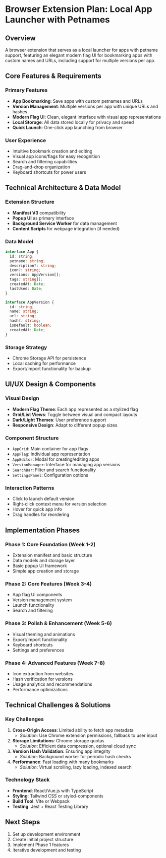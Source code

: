 # Browser Extension Plan: Local App Launcher with Petnames

## Overview
A browser extension that serves as a local launcher for apps with petname support, featuring an elegant modern flag UI for bookmarking apps with custom names and URLs, including support for multiple versions per app.

## Core Features & Requirements

### Primary Features
- **App Bookmarking**: Save apps with custom petnames and URLs
- **Version Management**: Multiple versions per app with unique URLs and hashes
- **Modern Flag UI**: Clean, elegant interface with visual app representations
- **Local Storage**: All data stored locally for privacy and speed
- **Quick Launch**: One-click app launching from browser

### User Experience
- Intuitive bookmark creation and editing
- Visual app icons/flags for easy recognition
- Search and filtering capabilities
- Drag-and-drop organization
- Keyboard shortcuts for power users

## Technical Architecture & Data Model

### Extension Structure
- **Manifest V3** compatibility
- **Popup UI** as primary interface
- **Background Service Worker** for data management
- **Content Scripts** for webpage integration (if needed)

### Data Model
```typescript
interface App {
  id: string;
  petname: string;
  description?: string;
  icon?: string;
  versions: AppVersion[];
  tags: string[];
  createdAt: Date;
  lastUsed: Date;
}

interface AppVersion {
  id: string;
  name: string;
  url: string;
  hash?: string;
  isDefault: boolean;
  createdAt: Date;
}
```

### Storage Strategy
- Chrome Storage API for persistence
- Local caching for performance
- Export/import functionality for backup

## UI/UX Design & Components

### Visual Design
- **Modern Flag Theme**: Each app represented as a stylized flag
- **Grid/List Views**: Toggle between visual and compact layouts
- **Dark/Light Themes**: User preference support
- **Responsive Design**: Adapt to different popup sizes

### Component Structure
- `AppGrid`: Main container for app flags
- `AppFlag`: Individual app representation
- `AppEditor`: Modal for creating/editing apps
- `VersionManager`: Interface for managing app versions
- `SearchBar`: Filter and search functionality
- `SettingsPanel`: Configuration options

### Interaction Patterns
- Click to launch default version
- Right-click context menu for version selection
- Hover for quick app info
- Drag handles for reordering

## Implementation Phases

### Phase 1: Core Foundation (Week 1-2)
- Extension manifest and basic structure
- Data models and storage layer
- Basic popup UI framework
- Simple app creation and storage

### Phase 2: Core Features (Week 3-4)
- App flag UI components
- Version management system
- Launch functionality
- Search and filtering

### Phase 3: Polish & Enhancement (Week 5-6)
- Visual theming and animations
- Export/import functionality
- Keyboard shortcuts
- Settings and preferences

### Phase 4: Advanced Features (Week 7-8)
- Icon extraction from websites
- Hash verification for versions
- Usage analytics and recommendations
- Performance optimizations

## Technical Challenges & Solutions

### Key Challenges
1. **Cross-Origin Access**: Limited ability to fetch app metadata
   - *Solution*: Use Chrome extension permissions, fallback to user input
2. **Storage Limitations**: Chrome storage quotas
   - *Solution*: Efficient data compression, optional cloud sync
3. **Version Hash Validation**: Ensuring app integrity
   - *Solution*: Background worker for periodic hash checks
4. **Performance**: Fast loading with many bookmarks
   - *Solution*: Virtual scrolling, lazy loading, indexed search

### Technology Stack
- **Frontend**: React/Vue.js with TypeScript
- **Styling**: Tailwind CSS or styled-components
- **Build Tool**: Vite or Webpack
- **Testing**: Jest + React Testing Library

## Next Steps
1. Set up development environment
2. Create initial project structure
3. Implement Phase 1 features
4. Iterative development and testing
